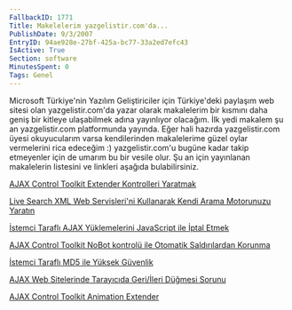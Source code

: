 ```yaml
---
FallbackID: 1771
Title: Makelelerim yazgelistir.com'da...
PublishDate: 9/3/2007
EntryID: 94ae928e-27bf-425a-bc77-33a2ed7efc43
IsActive: True
Section: software
MinutesSpent: 0
Tags: Genel
---
```

Microsoft Türkiye'nin Yazılım Geliştiriciler için Türkiye'deki paylaşım
web sitesi olan yazgelistir.com'da yazar olarak makalelerim bir kısmını
daha geniş bir kitleye ulaşabilmek adına yayınlıyor olacağım. İlk yedi
makalem şu an yazgelistir.com platformunda yayında. Eğer hali hazırda
yazgelistir.com üyesi okuyucularım varsa kendilerinden makalelerime
güzel oylar vermelerini rica edeceğim :) yazgelistir.com'u bugüne kadar
takip etmeyenler için de umarım bu bir vesile olur. Şu an için
yayınlanan makalelerin listesini ve linkleri aşağıda bulabilirsiniz.

[AJAX Control Toolkit Extender Kontrolleri
Yaratmak](http://www.yazgelistir.com/Makaleler/1000001440.ygpx)

[Live Search XML Web Servisleri'ni Kullanarak Kendi Arama Motorunuzu
Yaratın](http://www.yazgelistir.com/Makaleler/1000001430.ygpx)

[İstemci Taraflı AJAX Yüklemelerini JavaScript ile İptal
Etmek](http://www.yazgelistir.com/Makaleler/1000001427.ygpx)

[AJAX Control Toolkit NoBot kontrolü ile Otomatik Saldırılardan
Korunma](http://www.yazgelistir.com/Makaleler/1000001426.ygpx)

[İstemci Taraflı MD5 ile Yüksek
Güvenlik](http://www.yazgelistir.com/Makaleler/1000001425.ygpx)

[AJAX Web Sitelerinde Tarayıcıda Geri/İleri Düğmesi
Sorunu](http://www.yazgelistir.com/Makaleler/1000001424.ygpx)

[AJAX Control Toolkit Animation
Extender](http://www.yazgelistir.com/Makaleler/1000001423.ygpx)


